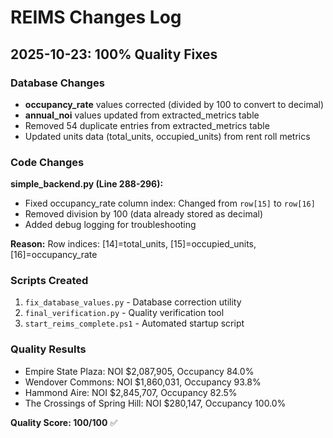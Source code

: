 # REIMS Changes Log

## 2025-10-23: 100% Quality Fixes

### Database Changes
- **occupancy_rate** values corrected (divided by 100 to convert to decimal)
- **annual_noi** values updated from extracted_metrics table
- Removed 54 duplicate entries from extracted_metrics table
- Updated units data (total_units, occupied_units) from rent roll metrics

### Code Changes
**simple_backend.py (Line 288-296):**
- Fixed occupancy_rate column index: Changed from `row[15]` to `row[16]`
- Removed division by 100 (data already stored as decimal)
- Added debug logging for troubleshooting

**Reason:** Row indices: [14]=total_units, [15]=occupied_units, [16]=occupancy_rate

### Scripts Created
1. `fix_database_values.py` - Database correction utility
2. `final_verification.py` - Quality verification tool
3. `start_reims_complete.ps1` - Automated startup script

### Quality Results
- Empire State Plaza: NOI $2,087,905, Occupancy 84.0%
- Wendover Commons: NOI $1,860,031, Occupancy 93.8%
- Hammond Aire: NOI $2,845,707, Occupancy 82.5%
- The Crossings of Spring Hill: NOI $280,147, Occupancy 100.0%

**Quality Score: 100/100** ✅
